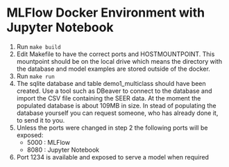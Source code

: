 # MLFlow Docker Environment with Jupyter Notebook

1. Run ```make build```
1. Edit Makefile to have the correct ports and HOSTMOUNTPOINT. This mountpoint should be on the local drive which means the directory with the database and model examples are stored outside of the docker.
1. Run ```make run```
1. The sqlite database and table demo1_multiclass should have been created. Use a tool such as DBeaver to connect to the database and import the CSV file containing the SEER data. At the moment the populated database is about
109MB in size. In stead of populating the database yourself you can request someone, who has already done it, to send it to you.
1. Unless the ports were changed in step 2 the following ports will be exposed:
    - 5000 : MLFlow
	 - 8080 : Jupyter Notebook
1. Port 1234 is available and exposed to serve a model when required
